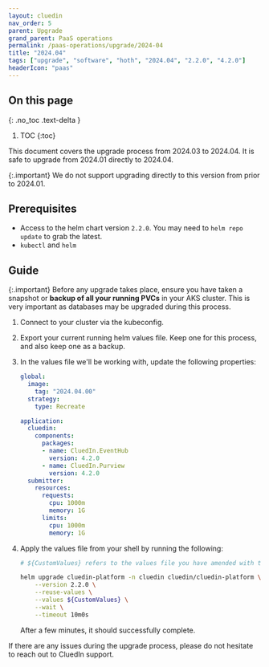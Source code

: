 ```yaml
---
layout: cluedin
nav_order: 5
parent: Upgrade
grand_parent: PaaS operations
permalink: /paas-operations/upgrade/2024-04
title: "2024.04"
tags: ["upgrade", "software", "hoth", "2024.04", "2.2.0", "4.2.0"]
headerIcon: "paas"
---
```

## On this page
{: .no_toc .text-delta }
1. TOC
{:toc}

This document covers the upgrade process from 2024.03 to 2024.04. It is safe to upgrade from 2024.01 directly to 2024.04.

{:.important}
We do not support upgrading directly to this version from prior to 2024.01.

## Prerequisites
- Access to the helm chart version `2.2.0`. You may need to `helm repo update` to grab the latest.
- `kubectl` and `helm`

## Guide

{:.important}
Before any upgrade takes place, ensure you have taken a snapshot or **backup of all your running PVCs** in your AKS cluster. This is very important as databases may be upgraded during this process.

1. Connect to your cluster via the kubeconfig.
1. Export your current running helm values file. Keep one for this process, and also keep one as a backup.
1. In the values file we'll be working with, update the following properties:

    ```yaml
    global:
      image:
        tag: "2024.04.00"
      strategy:
        type: Recreate

    application:
      cluedin:
        components:
          packages:
          - name: CluedIn.EventHub
            version: 4.2.0
          - name: CluedIn.Purview
            version: 4.2.0
      submitter:
        resources:
          requests:
            cpu: 1000m
            memory: 1G
          limits:
            cpu: 1000m
            memory: 1G
    ```

1. Apply the values file from your shell by running the following:

    ```bash
    # ${CustomValues} refers to the values file you have amended with the above changes. Please type the full path here.

    helm upgrade cluedin-platform -n cluedin cluedin/cluedin-platform \
        --version 2.2.0 \
        --reuse-values \
        --values ${CustomValues} \
        --wait \
        --timeout 10m0s
    ```

    After a few minutes, it should successfully complete.

If there are any issues during the upgrade process, please do not hesitate to reach out to CluedIn support.